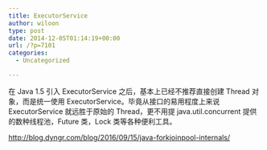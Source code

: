 ```yaml
---
title: ExecutorService
author: wiloon
type: post
date: 2014-12-05T01:14:19+00:00
url: /?p=7101
categories:
  - Uncategorized

---
```

在 Java 1.5 引入 ExecutorService 之后，基本上已经不推荐直接创建 Thread 对象，而是统一使用 ExecutorService。毕竟从接口的易用程度上来说 ExecutorService 就远胜于原始的 Thread，更不用提 java.util.concurrent 提供的数种线程池，Future 类，Lock 类等各种便利工具。

http://blog.dyngr.com/blog/2016/09/15/java-forkjoinpool-internals/